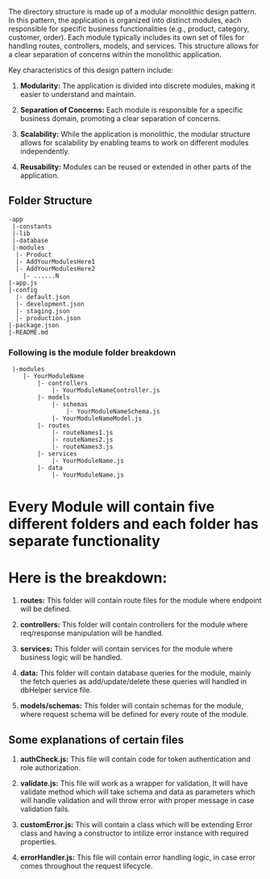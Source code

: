 The directory structure is made up of a modular monolithic design pattern. In this pattern, the application is organized into distinct modules, each responsible for specific business functionalities (e.g., product, category, customer, order). Each module typically includes its own set of files for handling routes, controllers, models, and services. This structure allows for a clear separation of concerns within the monolithic application.

Key characteristics of this design pattern include:

1. **Modularity:** The application is divided into discrete modules, making it easier to understand and maintain.

2. **Separation of Concerns:** Each module is responsible for a specific business domain, promoting a clear separation of concerns.

3. **Scalability:** While the application is monolithic, the modular structure allows for scalability by enabling teams to work on different modules independently.

4. **Reusability:** Modules can be reused or extended in other parts of the application.


## Folder Structure
```
-app
 |-constants
 |-lib
 |-database
 |-modules
  |- Product
  |- AddYourModulesHere1 
  |- AddYourModulesHere2
	|- ......N
|-app.js
|-config
  |- default.json
  |- development.json
  |- staging.json
  |- production.json
|-package.json
|-README.md
```

### Following is the module folder breakdown

```
 |-modules
    |- YourModuleName
        |- controllers
    		|- YourModuleNameController.js
		|- models
		    |- schemas
			    |- YourModuleNameSchema.js
	        |- YourModuleNameModel.js
	    |- routes
	    	|- routeNames1.js 
	    	|- routeNames2.js 
	    	|- routeNames3.js 
        |- services
            |- YourModuleName.js
        |- data
            |- YourModuleName.js        
```
# Every Module will contain five different folders and each folder has separate functionality

# Here is the breakdown: 

1. **routes:** This folder will contain route files for the module where endpoint will be defined.

2. **controllers:** This folder will contain controllers for the module where req/response manipulation will be handled.

3. **services:** This folder will contain services for the module where business logic will be handled.

4. **data:** This folder will contain database queries for the module, mainly the fetch queries as add/update/delete these queries will handled in dbHelper service file.

5. **models/schemas:**  This folder will contain schemas for the module, where request schema will be defined for every route of the module.

## Some explanations of certain files

1. **authCheck.js:** This file will contain code for token authentication and role authorization.

2. **validate.js:** This file will work as a wrapper for validation, It will have validate method which will take schema and data as parameters which will handle validation and will throw error with proper message in case validation fails.

3. **customError.js:** This will contain a class which will be extending Error class and having a constructor to intilize error instance with required properties.

4. **errorHandler.js:** This file will contain error handling logic, in case error comes throughout the request lifecycle.